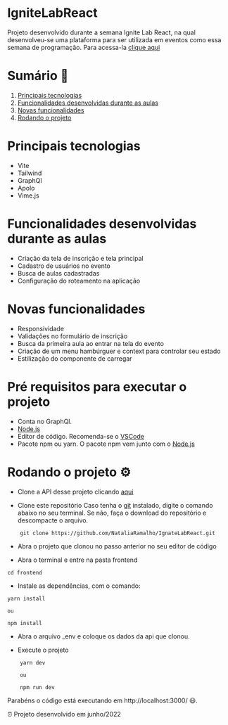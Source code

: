 # IgniteLabReact
Projeto desenvolvido durante a semana Ignite Lab React, na qual desenvolveu-se uma plataforma para ser utilizada em eventos como essa semana de programação. Para acessa-la [clique aqui](https://ignite-lab-react-delta-six.vercel.app/)


Sumário 📑 
=================
   1. [Principais tecnologias](#Principais-tecnologias)
   2. [Funcionalidades desenvolvidas durante as aulas](#Funcionalidades-desenvolvidas-durante-as-aulas)
   3. [Novas funcionalidades](#Novas-funcionalidades)
   4. [Rodando o projeto](#Rodando-o-projeto)

# Principais tecnologias
- Vite
- Tailwind
- GraphQl
- Apolo
- Vime.js

# Funcionalidades desenvolvidas durante as aulas
- Criação da tela de inscrição e tela principal 
- Cadastro de usuários no evento
- Busca de aulas cadastradas
- Configuração do roteamento na aplicação


# Novas funcionalidades
- Responsividade
- Validações no formulário de inscrição
- Busca da primeira aula ao entrar na tela do evento 
- Criação de um menu hambúrguer e context para controlar seu estado
- Estilização do componente de carregar 


# Pré requisitos para executar o projeto 
- Conta no GraphQl.
- [Node.js](https://nodejs.org/en/)  
- Editor de código. Recomenda-se o [VSCode](https://code.visualstudio.com/)
- Pacote npm ou yarn. O pacote npm vem junto com o [Node.js](https://nodejs.org/en/)

# Rodando o projeto ⚙️

- Clone a API desse projeto clicando [aqui](https://app.graphcms.com/clone/0d3ab77f70ff42af805fcf9d81de4615?name=IgniteLab%20-%20001)

- Clone este repositório 
Caso tenha o [git](https://git-scm.com/downloads) instalado, digite o comando abaixo no seu terminal. 
Se não, faça o download do repositório e descompacte o arquivo.

`````
    git clone https://github.com/NataliaRamalho/IgnateLabReact.git
`````

- Abra o projeto que clonou no passo anterior no seu editor de código

- Abra o terminal e entre na pasta frontend 
```
cd frontend
```

- Instale as dependências, com o comando:

```
yarn install

ou

npm install

```

- Abra o arquivo _env e coloque os dados da api que clonou.

- Execute o projeto

```
    yarn dev 

    ou 

    npm run dev 
```

Parabéns o código está executando em http://localhost:3000/ 😃.                                       

⏰ Projeto desenvolvido em junho/2022

